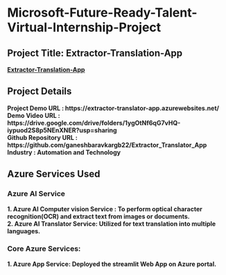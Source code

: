 <h1>Microsoft-Future-Ready-Talent-Virtual-Internship-Project</h1>
<h2>Project Title: Extractor-Translation-App</h2>
<b><a href="https://extractor-translator-app.azurewebsites.net/">Extractor-Translation-App</a></b>
<br>
<h2>Project Details</h2>
<b>Project Demo URL : https://extractor-translator-app.azurewebsites.net/ </b> <br>
<b>Demo Video URL : https://drive.google.com/drive/folders/1ygOtNf6qG7vHQ-iypuod2S8p5NEnXNER?usp=sharing </b><br>
<b>Github Repository URL : https://github.com/ganeshbaravkargb22/Extractor_Translator_App </b> <br>
<b>Industry : Automation and Technology </b><br>
<h2>Azure Services Used</h2>
<h3>Azure AI Service </h3> 
<b>1. Azure AI Computer vision Service : To perform optical character recognition(OCR) and extract text from images or documents.</b><br>
<b>2. Azure AI Translator Service: Utilized for text translation into multiple languages.</b>  <br>
<h3>Core Azure Services:</h3>
<b>1. Azure App Service: Deployed  the streamlit Web App on Azure portal.</b><br>


